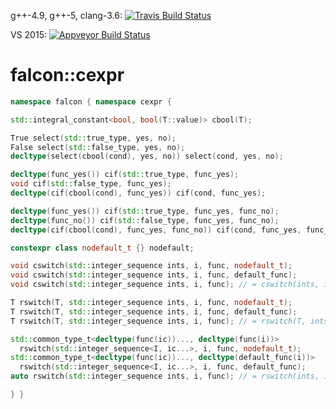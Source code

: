g++-4.9, g++-5, clang-3.6: [![Travis Build Status](https://travis-ci.org/jonathanpoelen/falcon.cexpr.svg?branch=master)](https://travis-ci.org/jonathanpoelen/falcon.cexpr)

VS 2015: [![Appveyor Build Status](https://ci.appveyor.com/api/projects/status/github/jonathanpoelen/falcon.cexpr)](https://ci.appveyor.com/project/jonathanpoelen/falcon-cexpr)


# falcon::cexpr

```cpp
namespace falcon { namespace cexpr {

std::integral_constant<bool, bool(T::value)> cbool(T);

True select(std::true_type, yes, no);
False select(std::false_type, yes, no);
decltype(select(cbool(cond), yes, no)) select(cond, yes, no);

decltype(func_yes()) cif(std::true_type, func_yes);
void cif(std::false_type, func_yes);
decltype(cif(cbool(cond), func_yes)) cif(cond, func_yes);

decltype(func_yes()) cif(std::true_type, func_yes, func_no);
decltype(func_no()) cif(std::false_type, func_yes, func_no);
decltype(cif(cbool(cond), func_yes, func_no)) cif(cond, func_yes, func_no);

constexpr class nodefault_t {} nodefault;

void cswitch(std::integer_sequence ints, i, func, nodefault_t);
void cswitch(std::integer_sequence ints, i, func, default_func);
void cswitch(std::integer_sequence ints, i, func); // = cswitch(ints, i, func, func)

T rswitch(T, std::integer_sequence ints, i, func, nodefault_t);
T rswitch(T, std::integer_sequence ints, i, func, default_func);
T rswitch(T, std::integer_sequence ints, i, func); // = rswitch(T, ints, i, func, func)

std::common_type_t<decltype(func(ic))..., decltype(func(i))>
  rswitch(std::integer_sequence<I, ic...>, i, func, nodefault_t);
std::common_type_t<decltype(func(ic))..., decltype(default_func(i))>
  rswitch(std::integer_sequence<I, ic...>, i, func, default_func);
auto rswitch(std::integer_sequence ints, i, func); // = rswitch(ints, i, func, func)

} }
```
